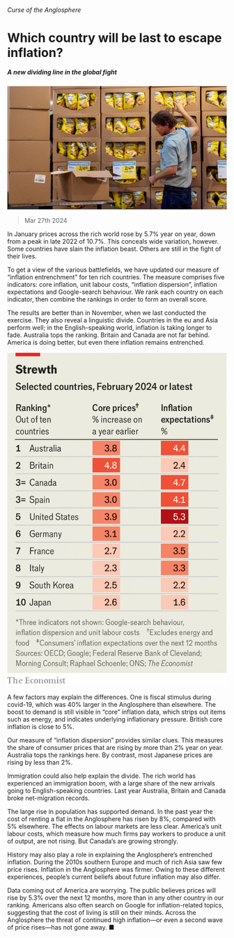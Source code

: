 ###### Curse of the Anglosphere

# Which country will be last to escape inflation? 

##### A new dividing line in the global fight 

![image](images/20240330_FNP502.jpg) 

> Mar 27th 2024 

In January prices across the rich world rose by 5.7% year on year, down from a peak in late 2022 of 10.7%. This conceals wide variation, however. Some countries have slain the inflation beast. Others are still in the fight of their lives. 

To get a view of the various battlefields, we have updated our measure of “inflation entrenchment” for ten rich countries. The measure comprises five indicators: core inflation, unit labour costs, “inflation dispersion”, inflation expectations and Google-search behaviour. We rank each country on each indicator, then combine the rankings in order to form an overall score. 

The results are better than in November, when we last conducted the exercise. They also reveal a linguistic divide. Countries in the eu and Asia perform well; in the English-speaking world, inflation is taking longer to fade. Australia tops the ranking. Britain and Canada are not far behind. America is doing better, but even there inflation remains entrenched. 

![image](images/20240330_FNC980.png) 


A few factors may explain the differences. One is fiscal stimulus during covid-19, which was 40% larger in the Anglosphere than elsewhere. The boost to demand is still visible in “core” inflation data, which strips out items such as energy, and indicates underlying inflationary pressure. British core inflation is close to 5%. 

Our measure of “inflation dispersion” provides similar clues. This measures the share of consumer prices that are rising by more than 2% year on year. Australia tops the rankings here. By contrast, most Japanese prices are rising by less than 2%. 

Immigration could also help explain the divide. The rich world has experienced an immigration boom, with a large share of the new arrivals going to English-speaking countries. Last year Australia, Britain and Canada broke net-migration records. 

The large rise in population has supported demand. In the past year the cost of renting a flat in the Anglosphere has risen by 8%, compared with 5% elsewhere. The effects on labour markets are less clear. America’s unit labour costs, which measure how much firms pay workers to produce a unit of output, are not rising. But Canada’s are growing strongly.

History may also play a role in explaining the Anglosphere’s entrenched inflation. During the 2010s southern Europe and much of rich Asia saw few price rises. Inflation in the Anglosphere was firmer. Owing to these different experiences, people’s current beliefs about future inflation may also differ.

Data coming out of America are worrying. The public believes prices will rise by 5.3% over the next 12 months, more than in any other country in our ranking. Americans also often search on Google for inflation-related topics, suggesting that the cost of living is still on their minds. Across the Anglosphere the threat of continued high inflation—or even a second wave of price rises—has not gone away. ■


